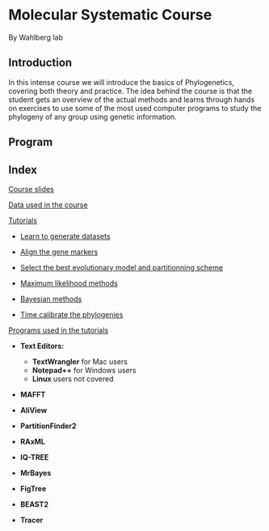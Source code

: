 # **Molecular Systematic Course**

By Wahlberg lab

## **Introduction**

In this intense course we will introduce the basics of Phylogenetics, covering both theory and practice. The idea behind the course is that the student gets an overview of the actual methods and learns through hands on exercises to use some of the most used computer programs to study the phylogeny of any group using genetic information.

## **Program**



## **Index**

[Course slides](../../tree/master/Lectures)


[Data used in the course](../../tree/master/Data/)


[Tutorials](../../tree/master/Tutorials/)

 * [Learn to generate datasets](../../tree/master/Tutorials/1.DatasetManipulation/)
	
 * [Align the gene markers](../../tree/master/Tutorials/2.Alignments/)
 
 * [Select the best evolutionary model and partitionning scheme](../../tree/master/Tutorials/3.ModelSelection/)
 
 * [Maximum likelihood methods](../../tree/master/Tutorials/4.MaximumLikelihood/)
 
 * [Bayesian methods](../../tree/master/Tutorials/5.BayesianInference/)
 
 * [Time calibrate the phylogenies](../../tree/master/Tutorials/6.TimeCalibration/)

[Programs used in the tutorials](../../tree/master/Software/)
 
 * **Text Editors:**
   	- **TextWrangler** for Mac users
   	- **Notepad++** for Windows users
   	- **Linux** users not covered

 * **MAFFT**

 * **AliView**

 * **PartitionFinder2**

 * **RAxML**

 * **IQ-TREE**

 * **MrBayes**
	
 * **FigTree**

 * **BEAST2**

 * **Tracer**

